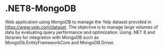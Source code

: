 # .NET8-MongoDB
Web application using MongoDB to manage the Yelp dataset provided in https://www.yelp.com/dataset. The objective is to manage large volumes of data by evaluating query performance and optimization. Using .NET 8 and libraries for integration with MongoDB such as MongoDb.EntityFrameworkCore and MongoDB.Driver.
